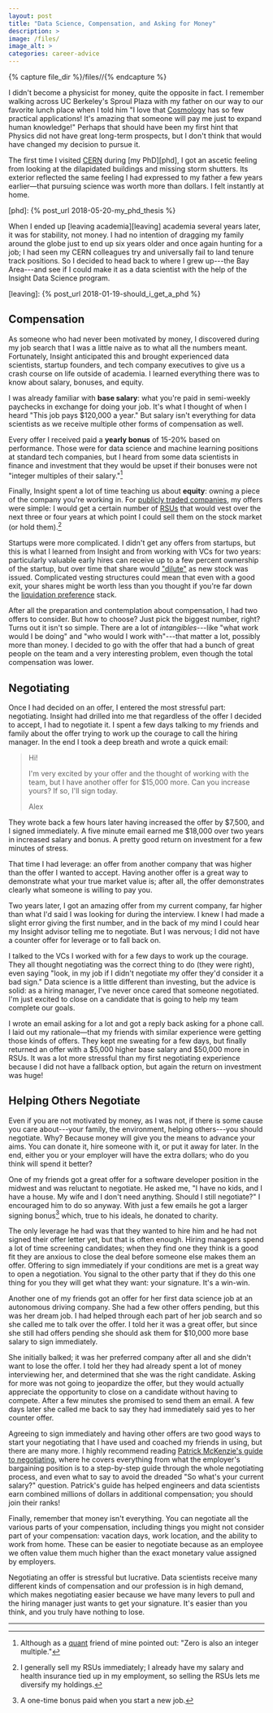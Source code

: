 ```yaml
---
layout: post
title: "Data Science, Compensation, and Asking for Money"
description: >
image: /files/
image_alt: >
categories: career-advice
---
```


{% capture file_dir %}/files//{% endcapture %}

I didn't become a physicist for money, quite the opposite in fact. I remember
walking across UC Berkeley's Sproul Plaza with my father on our way to our
favorite lunch place when I told him "I love that [Cosmology][Cosmology] has
so few practical applications! It's amazing that someone will pay me just to
expand human knowledge!" Perhaps that should have been my first hint that
Physics did not have great long-term prospects, but I don't think that would
have changed my decision to pursue it.

[cosmology]: https://en.wikipedia.org/wiki/Cosmology

The first time I visited [CERN][cern] during [my PhD][phd], I got an ascetic
feeling from looking at the dilapidated buildings and missing storm shutters.
Its exterior reflected the same feeling I had expressed to my father a few
years earlier—that pursuing science was worth more than dollars. I felt
instantly at home.

[cern]: https://en.wikipedia.org/wiki/CERN
[phd]: {% post_url 2018-05-20-my_phd_thesis %}

When I ended up [leaving academia][leaving] academia several years later, it
was for stability, not money. I had no intention of dragging my family around
the globe just to end up six years older and once again hunting for a job; I
had seen my CERN colleagues try and universally fail to land tenure track
positions. So I decided to head back to where I grew up---the Bay Area---and
see if I could make it as a data scientist with the help of the Insight Data Science
program.

[leaving]: {% post_url 2018-01-19-should_i_get_a_phd %}

## Compensation

As someone who had never been motivated by money, I discovered during my job
search that I was a little naive as to what all the numbers meant.
Fortunately, Insight anticipated this and brought experienced data scientists,
startup founders, and tech company executives to give us a crash course on
life outside of academia. I learned everything there was to know about salary,
bonuses, and equity.

I was already familiar with **base salary**: what you're paid in semi-weekly
paychecks in exchange for doing your job. It's what I thought of when I heard
"This job pays $120,000 a year." But salary isn't everything for data
scientists as we receive multiple other forms of compensation as well.

Every offer I received paid a **yearly bonus** of 15-20% based on performance.
Those were for data science and machine learning positions at standard tech
companies, but I heard from some data scientists in finance and investment
that they would be upset if their bonuses were not "integer multiples of their
salary."[^1]

Finally, Insight spent a lot of time teaching us about **equity**: owning a
piece of the company you're working in. For [publicly traded
companies][public], my offers were simple: I would get a certain number of
[RSUs][rsu] that would vest over the next three or four years at which point I
could sell them on the stock market (or hold them).[^2]

[public]: https://en.wikipedia.org/wiki/Public_company
[rsu]: https://en.wikipedia.org/wiki/Restricted_stock

Startups were more complicated. I didn't get any offers from startups, but
this is what I learned from Insight and from working with VCs for two years:
particularly valuable early hires can receive up to a few percent ownership of
the startup, but over time that share would ["dilute"][dilution] as new stock
was issued. Complicated vesting structures could mean that even with a good exit,
your shares might be worth less than you thought if you're far down the
[liquidation preference][lp] stack.

[dilution]: https://en.wikipedia.org/wiki/Stock_dilution
[lp]: https://en.wikipedia.org/wiki/Liquidation_preference

After all the preparation and contemplation about compensation, I had two
offers to consider. But how to choose? Just pick the biggest number, right?
Turns out it isn't so simple. There are a lot of _intangibles_---like "what
work would I be doing" and "who would I work with"---that matter a lot,
possibly more than money. I decided to go with the offer that had a bunch of
great people on the team and a very interesting problem, even though the total
compensation was lower.

## Negotiating

Once I had decided on an offer, I entered the most stressful part:
negotiating. Insight had drilled into me that regardless of the offer I
decided to accept, I had to negotiate it. I spent a few days talking to my
friends and family about the offer trying to work up the courage to call the
hiring manager. In the end I took a deep breath and wrote a quick email:

> Hi!
> 
> I'm very excited by your offer and the thought of working with the team, but
> I have another offer for $15,000 more. Can you increase yours? If so, I'll
> sign today.
> 
> Alex

They wrote back a few hours later having increased the offer by $7,500, and I
signed immediately. A five minute email earned me $18,000 over two years in
increased salary and bonus. A pretty good return on investment for a few
minutes of stress.

That time I had leverage: an offer from another company that was higher than
the offer I wanted to accept. Having another offer is a great way to
demonstrate what your true market value is; after all, the offer demonstrates
clearly what someone is willing to pay you.

Two years later, I got an amazing offer from my current company, far higher
than what I'd said I was looking for during the interview. I knew I had made a
slight error giving the first number, and in the back of my mind I could hear
my Insight advisor telling me to negotiate. But I was nervous; I did not have
a counter offer for leverage or to fall back on.

I talked to the VCs I worked with for a few days to work up the courage. They
all thought negotiating was the correct thing to do (they were right), even
saying "look, in my job if I didn't negotiate my offer they'd consider it a
bad sign." Data science is a little different than investing, but the advice
is solid: as a hiring manager, I've never once cared that someone negotiated.
I'm just excited to close on a candidate that is going to help my team
complete our goals.

I wrote an email asking for a lot and got a reply back asking for a phone
call. I laid out my rationale—that my friends with similar experience were
getting those kinds of offers. They kept me sweating for a few days, but
finally returned an offer with a $5,000 higher base salary and $50,000 more in
RSUs. It was a lot more stressful than my first negotiating experience because
I did not have a fallback option, but again the return on investment was huge!

## Helping Others Negotiate

Even if you are not motivated by money, as I was not, if there is some cause
you care about---your family, the environment, helping others---you should
negotiate. Why? Because money will give you the means to advance your aims.
You can donate it, hire someone with it, or put it away for later. In the end,
either you or your employer will have the extra dollars; who do you think will
spend it better?

One of my friends got a great offer for a software developer position in the
midwest and was reluctant to negotiate. He asked me, "I have no kids, and I have a
house. My wife and I don't need anything. Should I still negotiate?" I
encouraged him to do so anyway. With just a few emails he got a larger signing
bonus[^3] which, true to his ideals, he donated to charity.

The only leverage he had was that they wanted to hire him and he had not
signed their offer letter yet, but that is often enough. Hiring managers spend
a lot of time screening candidates; when they find one they think is a good
fit they are anxious to close the deal before someone else makes them an
offer. Offering to sign immediately if your conditions are met is a great way
to open a negotiation. You signal to the other party that if they do this one
thing for you they will get what they want: your signature. It's a win-win.

Another one of my friends got an offer for her first data science job at an
autonomous driving company. She had a few other offers pending, but this was
her dream job. I had helped through each part of her job search and so she
called me to talk over the offer. I told her it was a great offer, but since
she still had offers pending she should ask them for $10,000 more base salary
to sign immediately.

She initially balked; it was her preferred company after all and she didn't
want to lose the offer. I told her they had already spent a lot of money
interviewing her, and determined that she was the right candidate. Asking for
more was not going to jeopardize the offer, but they would actually appreciate
the opportunity to close on a candidate without having to compete. After a few
minutes she promised to send them an email. A few days later she called me
back to say they had immediately said yes to her counter offer.

Agreeing to sign immediately and having other offers are two good ways to
start your negotiating that I have used and coached my friends in using, but
there are many more. I highly recommend reading [Patrick McKenzie's guide to
negotiating][patio11], where he covers everything from what the employer's
bargaining position is to a step-by-step guide through the whole negotiating
process, and even what to say to avoid the dreaded "So what's your current
salary?" question. Patrick's guide has helped engineers and data scientists
earn combined millions of dollars in additional compensation; you should join
their ranks!

[patio11]: https://www.kalzumeus.com/2012/01/23/salary-negotiation/

Finally, remember that money isn't everything. You can negotiate all the
various parts of your compensation, including things you might not consider
part of your compensation: vacation days, work location, and the ability to
work from home. These can be easier to negotiate because as an employee we
often value them much higher than the exact monetary value assigned by
employers.

Negotiating an offer is stressful but lucrative. Data scientists receive many 
different kinds of compensation and our profession is in high demand, which 
makes negotiating easier because we have many levers to pull and the hiring 
manager just wants to get your signature. It's easier than you think, and you 
truly have nothing to lose.

---

[^1]: Although as a [quant][quant] friend of mine pointed out: "Zero is also an integer multiple."
[^2]: I generally sell my RSUs immediately; I already have my salary and health insurance tied up in my employment, so selling the RSUs lets me diversify my holdings.
[^3]: A one-time bonus paid when you start a new job.

[quant]: https://en.wikipedia.org/wiki/Quantitative_analysis_(finance)
